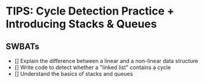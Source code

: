 # TIPS: Cycle Detection Practice + Introducing Stacks & Queues

## SWBATs

 - [] Explain the difference between a linear and a non-linear data structure
 - [] Write code to detect whether a "linked list" contains a cycle
 - [] Understand the basics of stacks and queues
